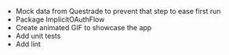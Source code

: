 - Mock data from Questrade to prevent that step to ease first run
- Package ImplicitOAuthFlow
- Create animated GIF to showcase the app
- Add unit tests
- Add lint
